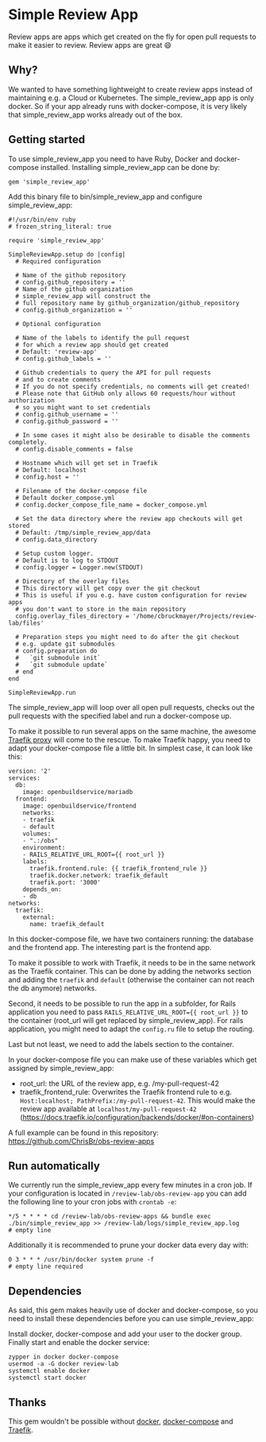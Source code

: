 # Simple Review App

Review apps are apps which get created on the fly for open pull requests to make it easier to review. Review apps are great :smile:

## Why?

We wanted to have something lightweight to create review apps instead of maintaining e.g. a Cloud or Kubernetes. 
The simple_review_app app is only docker.
So if your app already runs with docker-compose, it is very likely that simple_review_app works already out of the box.

## Getting started

To use simple_review_app you need to have Ruby, Docker and docker-compose installed. Installing simple_review_app can be done by:

```
gem 'simple_review_app'
```

Add this binary file to bin/simple_review_app and configure simple_review_app:

```
#!/usr/bin/env ruby
# frozen_string_literal: true

require 'simple_review_app'

SimpleReviewApp.setup do |config|
  # Required configuration
  
  # Name of the github repository
  # config.github_repository = ''
  # Name of the github organization
  # simple_review_app will construct the
  # full repository name by github_organization/github_repository
  # config.github_organization = ''

  # Optional configuration
  
  # Name of the labels to identify the pull request
  # for which a review app should get created
  # Default: 'review-app'
  # config.github_labels = ''
  
  # Github credentials to query the API for pull requests
  # and to create comments
  # If you do not specify credentials, no comments will get created!
  # Please note that GitHub only allows 60 requests/hour without authorization
  # so you might want to set credentials
  # config.github_username = ''
  # config.github_password = ''
  
  # In some cases it might also be desirable to disable the comments completely.
  # config.disable_comments = false
  
  # Hostname which will get set in Traefik
  # Default: localhost
  # config.host = ''

  # Filename of the docker-compose file
  # Default docker_compose.yml
  # config.docker_compose_file_name = docker_compose.yml

  # Set the data directory where the review app checkouts will get stored
  # Default: /tmp/simple_review_app/data
  # config.data_directory

  # Setup custom logger.
  # Default is to log to STDOUT
  # config.logger = Logger.new(STDOUT)

  # Directory of the overlay files
  # This directory will get copy over the git checkout
  # This is useful if you e.g. have custom configuration for review apps
  # you don't want to store in the main repository
  config.overlay_files_directory = '/home/cbruckmayer/Projects/review-lab/files'

  # Preparation steps you might need to do after the git checkout 
  # e.g. update git submodules
  # config.preparation do
  #   `git submodule init`
  #   `git submodule update`
  # end
end

SimpleReviewApp.run
```

The simple_review_app will loop over all open pull requests, checks out the pull requests with the specified label and run a docker-compose up.

To make it possible to run several apps on the same machine, the awesome [Traefik proxy](https://traefik.io/) will come to the rescue.
To make Traefik happy, you need to adapt your docker-compose file a little bit.
In simplest case, it can look like this:

```
version: '2'
services:
  db:
    image: openbuildservice/mariadb
  frontend:
    image: openbuildservice/frontend
    networks:
    - traefik
    - default
    volumes:
    - ".:/obs"
    environment:
    - RAILS_RELATIVE_URL_ROOT={{ root_url }}
    labels:
      traefik.frontend.rule: {{ traefik_frontend_rule }}
      traefik.docker.network: traefik_default
      traefik.port: '3000'
    depends_on:
    - db
networks:
  traefik:
    external:
      name: traefik_default
```

In this docker-compose file, we have two containers running: the database and the frontend app.
The interesting part is the frontend app.

To make it possible to work with Traefik, it needs to be in the same network as the Traefik container.
This can be done by adding the networks section and adding the ``traefik`` and ``default`` (otherwise the container can not reach the db anymore) networks.

Second, it needs to be possible to run the app in a subfolder, for Rails application you need to pass ``RAILS_RELATIVE_URL_ROOT={{ root_url }}`` to the container (root_url will get replaced by simple_review_app).
For rails application, you might need to adapt the ``config.ru`` file to setup the routing.

Last but not least, we need to add the labels section to the container.

In your docker-compose file you can make use of these variables which get assigned by simple_review_app:
- root_url: the URL of the review app, e.g. /my-pull-request-42
- traefik_frontend_rule: Overwrites the Traefik frontend rule to e.g. ``Host:localhost; PathPrefix:/my-pull-request-42``. This would make the review app available at ``localhost/my-pull-request-42`` (https://docs.traefik.io/configuration/backends/docker/#on-containers)

A full example can be found in this repository: https://github.com/ChrisBr/obs-review-apps

## Run automatically
We currently run the simple_review_app every few minutes in a cron job. If your configuration is located in ``/review-lab/obs-review-app`` you can add the following line to your cron jobs with ``crontab -e``:

```
*/5 * * * * cd /review-lab/obs-review-apps && bundle exec ./bin/simple_review_app >> /review-lab/logs/simple_review_app.log
# empty line
```

Additionally it is recommended to prune your docker data every day with:

```
0 3 * * * /usr/bin/docker system prune -f
# empty line required
```

## Dependencies

As said, this gem makes heavily use of docker and docker-compose, so you need to install these dependencies before you can use simple_review_app:

Install docker, docker-compose and add your user to the docker group. Finally start and enable the docker service:

```
zypper in docker docker-compose
usermod -a -G docker review-lab
systemctl enable docker
systemctl start docker
```

## Thanks

This gem wouldn't be possible without [docker](https://www.docker.com/), [docker-compose](https://docs.docker.com/compose/) and [Traefik](https://traefik.io/).
